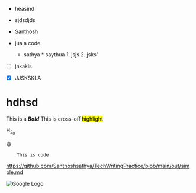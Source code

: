 + heasind
+ sjdsdjds

+ Santhosh

+ jua a code
    + sathya
            * saythua 
                1. jsjs
                2. jsks'

- [ ] jakakls
- [x] JJSKSKLA





# hdhsd
This is a ***Bold***
This is ~~cross-off~~
<mark>highlight</mark>

H<sub>2<sub>0</sub></sup>

:smile:


        This is code


<https://github.com/Santhoshsathya/TechWritingPractice/blob/main/out/simple.md>

![Google Logo](https://images.pexels.com/photos/674010/pexels-photo-674010.jpeg?cs=srgb&dl=pexels-anjana-c-169994-674010.jpg&fm=jpg)

